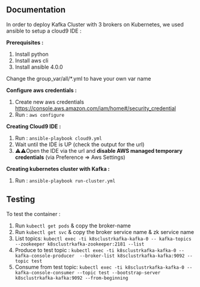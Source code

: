 
## Documentation

In order to deploy Kafka Cluster with 3 brokers on Kubernetes, we used ansible to setup a cloud9 IDE :

**Prerequisites :**
 1. Install python
 2. Install aws cli
 3. Install ansible 4.0.0

Change the group_var/all/*.yml to have your own var name

**Configure aws credentials :**
 1. Create new aws credentials https://console.aws.amazon.com/iam/home#/security_credential
 2. Run : `aws configure`

**Creating Cloud9 IDE :**
 1. Run : `ansible-playbook cloud9.yml`
 2. Wait until the IDE is UP (check the output for the url)
 3. ⚠️⚠️Open the IDE via the url and **disable AWS  managed temporary credentials**  (via Preference => Aws Settings)

**Creating kubernetes cluster with Kafka :**
 1. Run : `ansible-playbook run-cluster.yml`


## Testing

To test the container :

 1. Run `kubectl get pods` & copy the broker-name
 2. Run `kubectl get svc` & copy the broker service name & zk service name
 3. List topics: `kubectl exec -ti k8sclustrkafka-kafka-0 -- kafka-topics --zookeeper k8sclustrkafka-zookeeper:2181 --list`
 4. Produce to test topic : `kubectl exec -ti k8sclustrkafka-kafka-0 -- kafka-console-producer  --broker-list k8sclustrkafka-kafka:9092 --topic test`
 5. Consume from test topic: `kubectl exec -ti k8sclustrkafka-kafka-0 -- kafka-console-consumer --topic test --bootstrap-server k8sclustrkafka-kafka:9092 --from-beginning`
